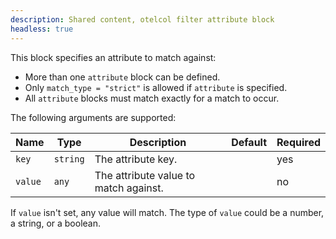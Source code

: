 ```yaml
---
description: Shared content, otelcol filter attribute block
headless: true
---
```


This block specifies an attribute to match against:

- More than one `attribute` block can be defined.
- Only `match_type = "strict"` is allowed if `attribute` is specified.
- All `attribute` blocks must match exactly for a match to occur.

The following arguments are supported:

| Name    | Type     | Description                           | Default | Required |
| ------- | -------- | ------------------------------------- | ------- | -------- |
| `key`   | `string` | The attribute key.                    |         | yes      |
| `value` | `any`    | The attribute value to match against. |         | no       |

If `value` isn't set, any value will match.
The type of `value` could be a number, a string, or a boolean.
